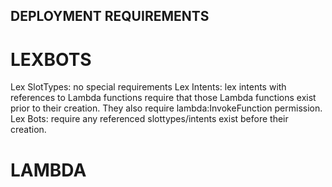DEPLOYMENT REQUIREMENTS
-----------------------

LEXBOTS
=======

Lex SlotTypes: no special requirements
Lex Intents: lex intents with references to Lambda functions require that those Lambda functions exist prior to their creation.  They also require lambda:InvokeFunction permission.
Lex Bots: require any referenced slottypes/intents exist before their creation.

LAMBDA
======
